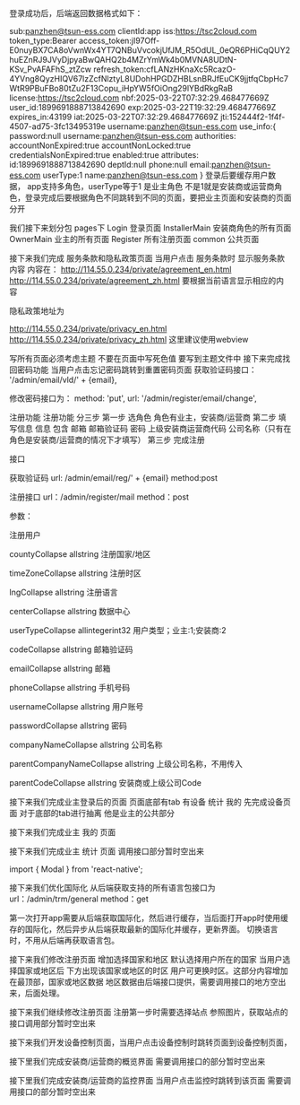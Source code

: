 登录成功后，后端返回数据格式如下：

sub:panzhen@tsun-ess.com
clientId:app
iss:https://tsc2cloud.com
token_type:Bearer
access_token:jI97Off-E0nuyBX7CA8oVwnWx4YT7QNBuVvcokjUfJM_R5OdUL_0eQR6PHiCqQUY2huEZnRJ9JVyDjpyaBwQAHQ2b4MZrYmWk4b0MVNA8UDtN-KSv_PvAFAFhS_ztZcw
refresh_token:cfLANzHKnaXc5RcazO-4YVng8QyzHIQV67lzZcfNlztyL8UDohHPGDZHBLsnBRJfEuCK9jjtfqCbpHc7WtR9PBuFBo80tZu2F13Copu_iHpYW5fOiOng29lYBdRkgRaB
license:https://tsc2cloud.com
nbf:2025-03-22T07:32:29.468477669Z
user_id:1899691888713842690
exp:2025-03-22T19:32:29.468477669Z
expires_in:43199
iat:2025-03-22T07:32:29.468477669Z
jti:152444f2-1f4f-4507-ad75-3fc13495319e
username:panzhen@tsun-ess.com
use_info:{
    password:null
    username:panzhen@tsun-ess.com
    authorities:
    accountNonExpired:true
    accountNonLocked:true
    credentialsNonExpired:true
    enabled:true
    attributes:
    id:1899691888713842690
    deptId:null
    phone:null
    email:panzhen@tsun-ess.com
    userType:1
    name:panzhen@tsun-ess.com
}
登录后要缓存用户数据，
app支持多角色，userType等于1 是业主角色 不是1就是安装商或运营商角色，登录完成后要根据角色不同跳转到不同的页面，要把业主页面和安装商的页面分开

我们接下来划分包
pages下
Login 登录页面
InstallerMain 安装商角色的所有页面
OwnerMain 业主的所有页面
Register 所有注册页面
common 公共页面

接下来我们完成 服务条款和隐私政策页面
当用户点击 服务条款时 显示服务条款内容 内容在：
http://114.55.0.234/private/agreement_en.html
http://114.55.0.234/private/agreement_zh.html
要根据当前语言显示相应的内容

隐私政策地址为

http://114.55.0.234/private/privacy_en.html
http://114.55.0.234/private/privacy_zh.html
这里建议使用webview

写所有页面必须考虑主题 不要在页面中写死色值 要写到主题文件中
接下来完成找回密码功能 
当用户点击忘记密码跳转到重置密码页面
获取验证码接口：
'/admin/email/vld/' + {email},

修改密码接口为：
method: 'put',
    url: '/admin/register/email/change',


注册功能
注册功能 分三步 
第一步 选角色 角色有业主，安装商/运营商
第二步 填写信息 信息 包含 邮箱 邮箱验证码 密码 上级安装商运营商代码 公司名称（只有在角色是安装商/运营商的情况下才填写）
第三步 完成注册

接口 

获取验证码 
  url: /admin/email/reg/' + {email} 
  method:post

 注册接口
   url：/admin/register/mail
   method：post
   
   参数：
   
注册用户

countyCollapse allstring
注册国家/地区

timeZoneCollapse allstring
注册时区

lngCollapse allstring
注册语言

centerCollapse allstring
数据中心

userTypeCollapse allintegerint32
用户类型；业主:1;安装商:2

codeCollapse allstring
邮箱验证码

emailCollapse allstring
邮箱

phoneCollapse allstring
手机号码

usernameCollapse allstring
用户账号

passwordCollapse allstring
密码

companyNameCollapse allstring
公司名称

parentCompanyNameCollapse allstring
上级公司名称，不用传入

parentCodeCollapse allstring
安装商或上级公司Code

接下来我们完成业主登录后的页面
页面底部有tab 有设备 统计 我的
先完成设备页面 对于底部的tab进行抽离 他是业主的公共部分

接下来我们完成业主 我的 页面

接下来我们完成业主 统计 页面
 调用接口部分暂时空出来 

import { Modal } from 'react-native';

接下来我们优化国际化 
从后端获取支持的所有语言包接口为
url：/admin/trm/general
method：get

第一次打开app需要从后端获取国际化，然后进行缓存，当后面打开app时使用缓存的国际化，然后异步从后端获取最新的国际化并缓存，更新界面。
切换语言时，不用从后端再获取语言包。

接下来我们修改注册页面 增加选择国家和地区 默认选择用户所在的国家  当用户选择国家或地区后 下方出现该国家或地区的时区 用户可更换时区。这部分内容增加在最顶部，国家或地区数据 地区数据由后端接口提供，需要调用接口的地方空出来，后面处理。

接下来我们继续修改注册页面 注册第一步时需要选择站点 参照图片，获取站点的接口调用部分暂时空出来

接下来我们开发设备控制页面，当用户点击设备控制时跳转页面到设备控制页面，

接下里我们完成安装商/运营商的概览界面
 需要调用接口的部分暂时空出来

 接下里我们完成安装商/运营商的监控界面 当用户点击监控时跳转到该页面
 需要调用接口的部分暂时空出来
